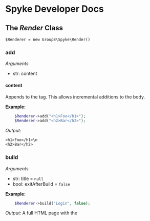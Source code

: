 # Spyke Developer Docs
## The *Render* Class

`$Renderer = new Group8\Spyke\Render()`

### add
*Arguments*
* str:	content

#### content
Appends to the <body> tag. This allows incremental additions to the body.

**Example:**
```php
	$Renderer->add("<h1>Foo</h1>");
	$Renderer->add("<h2>Bar</h2>");
```
*Output:*
```buffer
<h1>Foo</h1>\n
<h2>Bar</h2>
```

### build
*Arguments*
* str:	title = `null`
* bool:	exitAfterBuild = `false`

**Example:**
```php
	$Renderer->build("Login", false);
```
*Output:*
A full HTML page with the <title> "Spyke - Login",
and due to `exitAfterBuild`, more code can be run.

